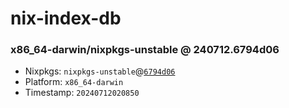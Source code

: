 # nix-index-db
### x86_64-darwin/nixpkgs-unstable @ 240712.6794d06
- Nixpkgs: `nixpkgs-unstable`@[`6794d06`](https://github.com/NixOS/nixpkgs/commit/6794d064edc69918bb0fc0e0eda33ece324be17a)
- Platform: `x86_64-darwin`
- Timestamp: `20240712020850`
